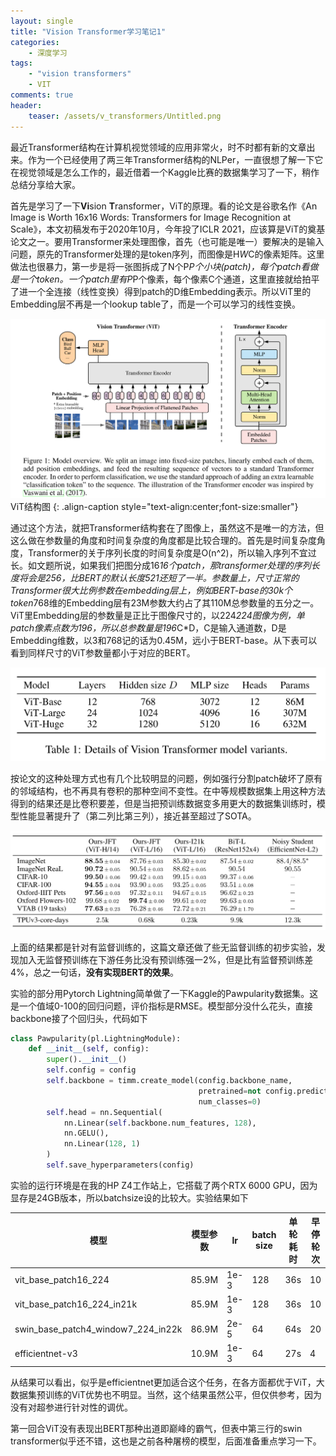 ```yaml
---
layout: single
title: "Vision Transformer学习笔记1"
categories: 
    - 深度学习
tags: 
    - "vision transformers"
    - VIT
comments: true
header:
    teaser: /assets/v_transformers/Untitled.png
---
```


最近Transformer结构在计算机视觉领域的应用非常火，时不时都有新的文章出来。作为一个已经使用了两三年Transformer结构的NLPer，一直很想了解一下它在视觉领域是怎么工作的，最近借着一个Kaggle比赛的数据集学习了一下，稍作总结分享给大家。

首先是学习了一下**Vi**sion **T**ransformer，ViT的原理。看的论文是谷歌名作《An Image is Worth 16x16 Words: Transformers for Image Recognition at Scale》，本文初稿发布于2020年10月，今年投了ICLR 2021，应该算是ViT的奠基论文之一。要用Transformer来处理图像，首先（也可能是唯一）要解决的是输入问题，原先的Transformer处理的是token序列，而图像是H*W*C的像素矩阵。这里做法也很暴力，第一步是将一张图拆成了N个P*P个小块(patch)，每个patch看做是一个token。一个patch里有P*P个像素，每个像素C个通道，这里直接就给拍平了进一个全连接（线性变换）得到patch的D维Embedding表示。所以ViT里的Embedding层不再是一个lookup table了，而是一个可以学习的线性变换。

![ViT结构图](/assets/v_transformers/Untitled.png)
ViT结构图
{: .align-caption style="text-align:center;font-size:smaller"}


通过这个方法，就把Transformer结构套在了图像上，虽然这不是唯一的方法，但这么做在参数量的角度和时间复杂度的角度都是比较合理的。首先是时间复杂度角度，Transformer的关于序列长度的时间复杂度是O(n^2)，所以输入序列不宜过长。如文题所说，如果我们把图分成16*16个patch，那transformer处理的序列长度将会是256，比BERT的默认长度521还短了一半。参数量上，尺寸正常的Transformer很大比例参数在embedding层上，例如BERT-base的30k个token*768维的Embedding层有23M参数大约占了其110M总参数量的五分之一。ViT里Embedding层的参数量是正比于图像尺寸的，以224*224图像为例，单patch像素点数为196，所以总参数量是196*C*D，C是输入通道数，D是Embedding维数，以3和768记的话为0.45M，远小于BERT-base。从下表可以看到同样尺寸的ViT参数量都小于对应的BERT。

![Untitled](/assets/v_transformers/Untitled%201.png)

按论文的这种处理方式也有几个比较明显的问题，例如强行分割patch破坏了原有的邻域结构，也不再具有卷积的那种空间不变性。在中等规模数据集上用这种方法得到的结果还是比卷积要差，但是当把预训练数据变多用更大的数据集训练时，模型性能显著提升了（第二列比第三列），接近甚至超过了SOTA。

![Untitled](/assets/v_transformers/Untitled%202.png)

上面的结果都是针对有监督训练的，这篇文章还做了些无监督训练的初步实验，发现加入无监督预训练在下游任务比没有预训练强一2%，但是比有监督预训练差4%，总之一句话，**没有实现BERT的效果**。

实验的部分用Pytorch Lightning简单做了一下Kaggle的Pawpularity数据集。这是一个值域0-100的回归问题，评价指标是RMSE。模型部分没什么花头，直接backbone接了个回归头，代码如下

```python
class Pawpularity(pl.LightningModule):
    def __init__(self, config):
        super().__init__()
        self.config = config
        self.backbone = timm.create_model(config.backbone_name, 
                                          pretrained=not config.predict,
                                          num_classes=0)
        self.head = nn.Sequential(
            nn.Linear(self.backbone.num_features, 128),
            nn.GELU(),
            nn.Linear(128, 1)
        )
        self.save_hyperparameters(config)
```

实验的运行环境是在我的HP Z4工作站上，它搭载了两个RTX 6000 GPU，因为显存是24GB版本，所以batchsize设的比较大。实验结果如下

| 模型 | 模型参数 | lr | batch size | 单轮耗时 | 早停轮次 | RMSE |
| --- | --- | --- | --- | --- | --- | --- |
| vit_base_patch16_224 | 85.9M | 1e-3 | 128 | 36s | 10 | 20.514 |
| vit_base_patch16_224_in21k | 85.9M | 1e-3 | 128 | 36s | 10 | 20.512 |
| swin_base_patch4_window7_224_in22k | 86.9M | 2e-5 | 64 | 64s | 20 | 19.61 |
| efficientnet-v3 | 10.9M | 1e-3 | 64 | 27s | 4 | 19.825 |

从结果可以看出，似乎是efficientnet更加适合这个任务，在各方面都优于ViT，大数据集预训练的ViT优势也不明显。当然，这个结果虽然公平，但仅供参考，因为没有对超参进行针对性的调优。

第一回合ViT没有表现出BERT那种出道即巅峰的霸气，但表中第三行的swin transformer似乎还不错，这也是之前各种屠榜的模型，后面准备重点学习一下。
